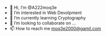 - 👋 Hi, I’m @A222moq3e
- 👀 I’m interested in Web Devolpment
- 🌱 I’m currently learning Cryptography
- 💞️ I’m looking to collaborate on ...
- 📫 How to reach me moq3e2000@gamil.com

<!---
A222moq3e/A222moq3e is a ✨ special ✨ repository because its `README.md` (this file) appears on your GitHub profile.
You can click the Preview link to take a look at your changes.
--->
